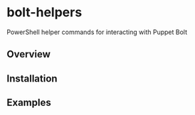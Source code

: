 # bolt-helpers

PowerShell helper commands for interacting with Puppet Bolt

## Overview

## Installation

## Examples

